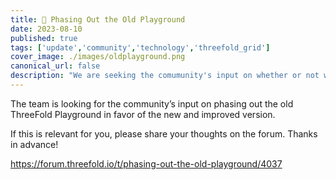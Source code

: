 ```yaml
---
title: 🛝 Phasing Out the Old Playground
date: 2023-08-10
published: true
tags: ['update','community','technology','threefold_grid']
cover_image: ./images/oldplayground.png
canonical_url: false
description: "We are seeking the comumunity's input on whether or not we are ready to phase out the old playground."
---
```


The team is looking for the community’s input on phasing out the old ThreeFold Playground in favor of the new and improved version.

If this is relevant for you, please share your thoughts on the forum. Thanks in advance!

https://forum.threefold.io/t/phasing-out-the-old-playground/4037